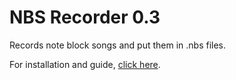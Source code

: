 NBS Recorder 0.3
================
Records note block songs and put them in .nbs files.

For installation and guide, [click here](http://github.com/leduyquang753/NBS-Recorder/wiki).
